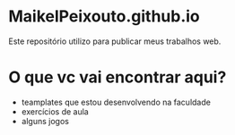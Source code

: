 # MaikelPeixouto.github.io
Este repositório utilizo para publicar meus trabalhos web.

# O que vc vai encontrar aqui?

- teamplates que estou desenvolvendo na faculdade
- exercícios de aula
- alguns jogos
